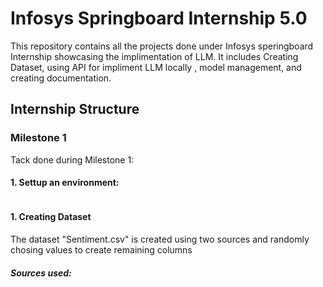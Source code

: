 # Infosys Springboard Internship 5.0

This repository contains all the projects done under Infosys speringboard Internship showcasing the implimentation of LLM. It includes Creating Dataset, using API for impliment LLM locally , model management, and creating documentation.

## Internship Structure

### Milestone 1
Tack done during Milestone 1:
#### 1. Settup an environment:
```akn
```
#### 1. Creating Dataset
The dataset "Sentiment.csv" is created using two sources and randomly chosing values to create remaining columns
##### Sources used:


